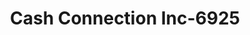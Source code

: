 ---
f_zip-code: 20912
f_state-code: MD
title: Cash Connection Inc-6925
f_phone: 301-445-1416
f_city-only: Takoma Park
f_address: 1343 University Blvd E Takoma Park
f_location-unique-id: '6925'
slug: cash-connection-inc-6925
updated-on: '2024-05-30T13:46:58.046Z'
created-on: '2024-05-30T13:36:59.803Z'
published-on: '2024-05-30T13:54:32.469Z'
f_city-state: cms/city/takoma-park-md.md
f_company: cms/company/cash-connection-inc.md
f_state: cms/state/maryland.md
layout: '[payday-loan].html'
tags: payday-loan
---